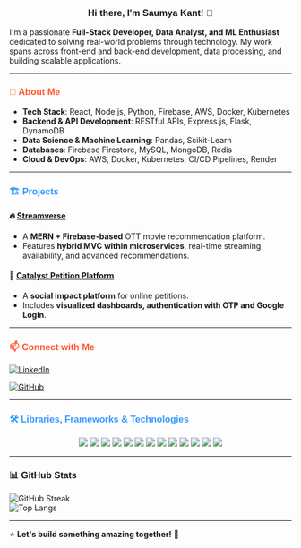 ### <p align="center" style="font-family: 'Poppins', sans-serif;">Hi there, I'm Saumya Kant! 👋</p>

I'm a passionate **Full-Stack Developer, Data Analyst, and ML Enthusiast** dedicated to solving real-world problems through technology. My work spans across front-end and back-end development, data processing, and building scalable applications.

---

### <p style="font-family: 'Poppins', sans-serif; color: #FF5733;">🚀 About Me</p>
-  **Tech Stack**: React, Node.js, Python, Firebase, AWS, Docker, Kubernetes
-  **Backend & API Development**: RESTful APIs, Express.js, Flask, DynamoDB
-  **Data Science & Machine Learning**: Pandas, Scikit-Learn
-  **Databases**: Firebase Firestore, MySQL, MongoDB, Redis
-  **Cloud & DevOps**: AWS, Docker, Kubernetes, CI/CD Pipelines, Render

---

### <p style="font-family: 'Poppins', sans-serif; color: #3399FF;">🏗️ Projects</p>

#### 🔥 [Streamverse](https://github.com/saumyakant4421/streamverse)
- A **MERN + Firebase-based** OTT movie recommendation platform.
- Features **hybrid MVC within microservices**, real-time streaming availability, and advanced recommendations.

#### 📢 [Catalyst Petition Platform](https://github.com/saumyakant4421/Catalyst-v1)
- A **social impact platform** for online petitions.
- Includes **visualized dashboards, authentication with OTP and Google Login**.

---

### <p style="font-family: 'Poppins', sans-serif; color: #FF5733;">📫 Connect with Me</p>
[![LinkedIn](https://img.shields.io/badge/LinkedIn-Connect-%230077B5.svg?style=for-the-badge&logo=linkedin&logoColor=white)](https://www.linkedin.com/in/saumya-kant-kamal-167b99191/)

[![GitHub](https://img.shields.io/badge/GitHub-Follow-%23181717.svg?style=for-the-badge&logo=github&logoColor=white)](https://github.com/saumyakant4421)

---

### <p style="font-family: 'Poppins', sans-serif; color: #3399FF;">🛠️ Libraries, Frameworks & Technologies</p>
<p align="center">
  <img src="https://img.shields.io/badge/React-%2361DAFB.svg?style=for-the-badge&logo=react&logoColor=black" />
  <img src="https://img.shields.io/badge/Node.js-%23339933.svg?style=for-the-badge&logo=node.js&logoColor=white" />
  <img src="https://img.shields.io/badge/Express.js-%23000000.svg?style=for-the-badge&logo=express&logoColor=white" />
  <img src="https://img.shields.io/badge/EJS-%238FBC8F.svg?style=for-the-badge&logo=javascript&logoColor=white" />
  <img src="https://img.shields.io/badge/MongoDB-%2347A248.svg?style=for-the-badge&logo=mongodb&logoColor=white" />
  <img src="https://img.shields.io/badge/Python-%233776AB.svg?style=for-the-badge&logo=python&logoColor=white" />
  <img src="https://img.shields.io/badge/Firebase-%23FFCA28.svg?style=for-the-badge&logo=firebase&logoColor=black" />
  <img src="https://img.shields.io/badge/AWS-%23232F3E.svg?style=for-the-badge&logo=amazon-aws&logoColor=white" />
  <img src="https://img.shields.io/badge/Docker-%232496ED.svg?style=for-the-badge&logo=docker&logoColor=white" />
  <img src="https://img.shields.io/badge/Kubernetes-%23326CE5.svg?style=for-the-badge&logo=kubernetes&logoColor=white" />
  <img src="https://img.shields.io/badge/Redis-%23DC382D.svg?style=for-the-badge&logo=redis&logoColor=white" />
  <img src="https://img.shields.io/badge/MySQL-%234479A1.svg?style=for-the-badge&logo=mysql&logoColor=white" />
  <img src="https://img.shields.io/badge/Render-%2346E3B7.svg?style=for-the-badge&logo=render&logoColor=white" />
</p>

---

### <p style="font-family: 'Poppins', sans-serif;">📊 GitHub Stats</p>
![GitHub Streak](https://github-readme-streak-stats.herokuapp.com/?user=saumyakant4421&theme=radical)  
![Top Langs](https://github-readme-stats.vercel.app/api/top-langs/?username=saumyakant4421&layout=compact&theme=radical)  

---

⭐ **Let's build something amazing together!** 🚀  
